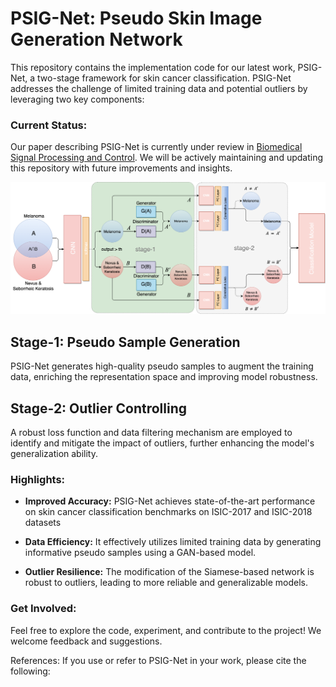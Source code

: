 # PSIG-Net: Pseudo Skin Image Generation Network

This repository contains the implementation code for our latest work, PSIG-Net, a two-stage framework for skin cancer classification. PSIG-Net addresses the challenge of limited training data and potential outliers by leveraging two key components:

  

### Current Status:

Our paper describing PSIG-Net is currently under review in [Biomedical Signal Processing and Control](https://www.sciencedirect.com/journal/biomedical-signal-processing-and-control). We will be actively maintaining and updating this repository with future improvements and insights.

![PSIG-Net Image](https://github.com/ifarady/PSIG-Net/blob/main/GAN-Page-4%20(1).png)

## Stage-1: Pseudo Sample Generation

PSIG-Net generates high-quality pseudo samples to augment the training data, enriching the representation space and improving model robustness.

  

## Stage-2: Outlier Controlling

A robust loss function and data filtering mechanism are employed to identify and mitigate the impact of outliers, further enhancing the model's generalization ability.

 
### Highlights:

- **Improved Accuracy:** PSIG-Net achieves state-of-the-art performance on skin cancer classification benchmarks on ISIC-2017 and ISIC-2018 datasets

- **Data Efficiency:** It effectively utilizes limited training data by generating informative pseudo samples using a GAN-based model.

- **Outlier Resilience:** The modification of the Siamese-based network is robust to outliers, leading to more reliable and generalizable models.

### Get Involved:

  
Feel free to explore the code, experiment, and contribute to the project! We welcome feedback and suggestions.

References: If you use or refer to PSIG-Net in your work, please cite the following: 
